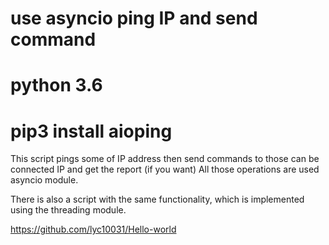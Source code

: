 # use asyncio ping IP and send command
# python 3.6
# pip3 install aioping

This script pings some of IP address then send commands to those can be connected IP and get the report (if you want) All those operations are used asyncio module.

There is also a script with the same functionality, which is implemented using the threading module.

https://github.com/lyc10031/Hello-world
